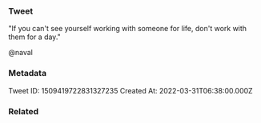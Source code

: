 ### Tweet
"If you can't see yourself working with someone for life, don't work with them for a day." 

@naval

### Metadata
Tweet ID: 1509419722831327235
Created At: 2022-03-31T06:38:00.000Z

### Related

